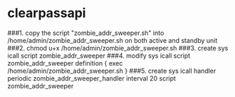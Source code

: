 # clearpassapi

###1. copy the script "zombie_addr_sweeper.sh" into /home/admin/zombie_addr_sweeper.sh on both active and standby unit
###2. chmod u+x /home/admin/zombie_addr_sweeper.sh
###3. create sys icall script zombie_addr_sweeper
###4. modify sys icall script zombie_addr_sweeper definition { exec /home/admin/zombie_addr_sweeper.sh }
###5. create sys icall handler periodic zombie_addr_sweeper_handler interval 20 script zombie_addr_sweeper


